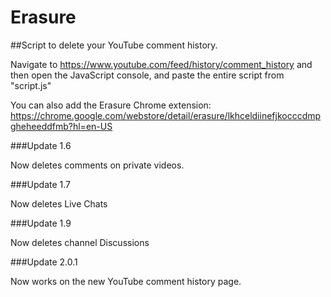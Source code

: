 # Erasure

##Script to delete your YouTube comment history.

Navigate to https://www.youtube.com/feed/history/comment_history and then open
the JavaScript console, and paste the entire script from "script.js"


You can also add the Erasure Chrome extension: https://chrome.google.com/webstore/detail/erasure/lkhceldiinefjkocccdmpgheheeddfmb?hl=en-US

###Update 1.6

Now deletes comments on private videos.

###Update 1.7

Now deletes Live Chats

###Update 1.9

Now deletes channel Discussions

###Update 2.0.1 

Now works on the new YouTube comment history page.

